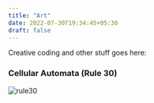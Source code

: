 ```yaml
---
title: "Art"
date: 2022-07-30T19:34:45+05:30
draft: false 
---
```

Creative coding and other stuff goes here:

### Cellular Automata (Rule 30)
![rule30](/rule30.png)

